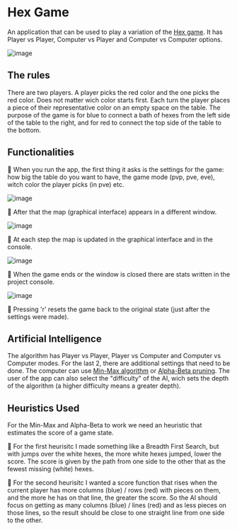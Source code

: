 # Hex Game

An application that can be used to play a variation of the [Hex game](https://en.wikipedia.org/wiki/Hex_(board_game) "About Hex"). It has Player vs Player, Computer vs Player and Computer vs Computer options.

![image](https://user-images.githubusercontent.com/30511514/183648226-48508fca-b5d5-428c-b92c-b3aba9ebe775.png)

## The rules

There are two players. A player picks the red color and the one picks the red color. Does not matter wich color starts first. Each turn the player places a piece of their representative color on an empty space on the table. The purpose of the game is for blue to connect a bath of hexes from the left side of the table to the right, and for red to connect the top side of the table to the bottom.

## Functionalities

🔹 When you run the app, the first thing it asks is the settings for the game: how big the table do you want to have, the game mode (pvp, pve, eve), witch color the player picks (in pve) etc.

![image](https://user-images.githubusercontent.com/30511514/183647095-85061e56-dcba-4eae-81f6-bddcd7d8a700.png)

🔹 After that the map (graphical interface) appears in a different window.

![image](https://user-images.githubusercontent.com/30511514/183647195-9088e122-1548-4d28-b85b-37adc40e460c.png)

🔹 At each step the map is updated in the graphical interface and in the console.

![image](https://user-images.githubusercontent.com/30511514/183647870-521529f7-dec6-4b12-99cc-55acb8ffa11b.png)

🔹 When the game ends or the window is closed there are stats written in the project console.

![image](https://user-images.githubusercontent.com/30511514/183647963-4f5f8294-a9c6-493c-9a62-12a642f9b139.png)

🔹 Pressing 'r' resets the game back to the original state (just after the settings were made).

## Artificial Intelligence

The algorithm has Player vs Player, Player vs Computer and Computer vs Computer modes. For the last 2, there are additional settings that need to be done. The computer can use [Min-Max algorithm](https://en.wikipedia.org/wiki/Minimax "More about the Min-Max algorithm") or [Alpha-Beta pruning](https://en.wikipedia.org/wiki/Alpha%E2%80%93beta_pruning "More about Alpha-Beta pruning"). The user of the app can also select the "difficulty" of the AI, wich sets the depth of the algorithm (a higher difficulty means a greater depth).

## Heuristics Used

For the Min-Max and Alpha-Beta to work we need an heuristic that estimates the score of a game state.

🔹 For the first heurisitc I made something like a Breadth First Search, but with jumps over the white hexes, the more white hexes jumped, lower the score. The score is given by the path from one side to the other that as the fewest missing (white) hexes.

🔹 For the second heurisitc I wanted a score function that rises when the current player has more columns (blue) / rows (red) with pieces on them, and the more he has on that line, the greater the score. So the AI should focus on getting as many columns (blue) / lines (red) and as less pieces on those lines, so the result should be close to one straight line from one side to the other.


